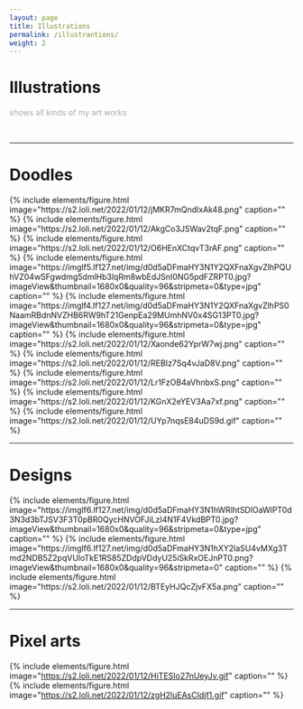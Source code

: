 ```yaml
---
layout: page
title: Illustrations
permalink: /illustrantions/
weight: 2
---
```


# Illustrations

<p style="color:DarkGrey">
shows all kinds of my art works 
</p>
<br>
<hr>

<h1 class="text-center"> 
Doodles
</h1>
{% include elements/figure.html image="https://s2.loli.net/2022/01/12/jMKR7mQndIxAk48.png" caption="" %}
{% include elements/figure.html image="https://s2.loli.net/2022/01/12/AkgCo3JSWav2tqF.png" caption="" %}
{% include elements/figure.html image="https://s2.loli.net/2022/01/12/O6HEnXCtqvT3rAF.png" caption="" %}
{% include elements/figure.html image="https://imglf5.lf127.net/img/d0d5aDFmaHY3N1Y2QXFnaXgvZlhPQUhVZ04wSFgwdmg5dmlHb3lqRm8wbEdJSnI0NG5pdFZRPT0.jpg?imageView&thumbnail=1680x0&quality=96&stripmeta=0&type=jpg" caption="" %}
{% include elements/figure.html image="https://imglf4.lf127.net/img/d0d5aDFmaHY3N1Y2QXFnaXgvZlhPS0NaamRBdnNVZHB6RW9hT21GenpEa29MUmhNV0x4SG13PT0.jpg?imageView&thumbnail=1680x0&quality=96&stripmeta=0&type=jpg" caption="" %}
{% include elements/figure.html image="https://s2.loli.net/2022/01/12/Xaonde62YprW7wj.png" caption="" %}
{% include elements/figure.html image="https://s2.loli.net/2022/01/12/REBIz7Sq4vJaD8V.png" caption="" %}
{% include elements/figure.html image="https://s2.loli.net/2022/01/12/Lr1FzOB4aVhnbxS.png" caption="" %}
{% include elements/figure.html image="https://s2.loli.net/2022/01/12/KGnX2eYEV3Aa7xf.png" caption="" %}
{% include elements/figure.html image="https://s2.loli.net/2022/01/12/UYp7nqsE84uDS9d.gif" caption="" %}
<hr>
<h1 class="text-center"> 
Designs
</h1>
{% include elements/figure.html image="https://imglf6.lf127.net/img/d0d5aDFmaHY3N1hWRlhtSDlOaWlPT0d3N3d3bTJSV3F3T0pBR0QycHNVOFJiLzI4N1F4VkdBPT0.jpg?imageView&thumbnail=1680x0&quality=96&stripmeta=0&type=jpg" caption="" %}
{% include elements/figure.html image="https://imglf6.lf127.net/img/d0d5aDFmaHY3N1hXY2laSU4vMXg3Tmd2NDB5Z2pqVUloTkE1RS85ZDdpVDdyU25iSkRxOEJnPT0.png?imageView&thumbnail=1680x0&quality=96&stripmeta=0" caption="" %}
{% include elements/figure.html image="https://s2.loli.net/2022/01/12/BTEyHJQcZjvFX5a.png" caption="" %}
<hr>
<h1 class="text-center"> 
Pixel arts
</h1>

{% include elements/figure.html image="https://s2.loli.net/2022/01/12/HiTESIo27nUeyJv.gif" caption="" %}
{% include elements/figure.html image="https://s2.loli.net/2022/01/12/zgH2luEAsCIdjf1.gif" caption="" %}